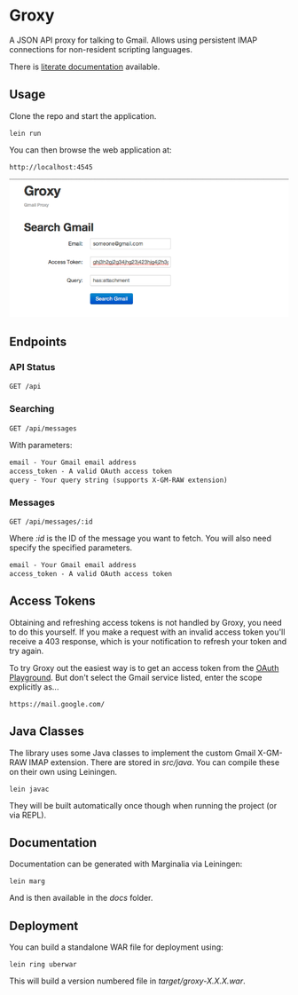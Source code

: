 
# Groxy

A JSON API proxy for talking to Gmail.  Allows using persistent IMAP connections for non-resident scripting languages.

There is [literate documentation](http://boxuk.github.com/groxy/) available.

## Usage

Clone the repo and start the application.

```
lein run
```

You can then browse the web application at:

```
http://localhost:4545
```

![](http://github.com/boxuk/groxy/raw/master/images/www.png)

## Endpoints

### API Status

```
GET /api
```

### Searching

```
GET /api/messages
```

With parameters:

```
email - Your Gmail email address
access_token - A valid OAuth access token
query - Your query string (supports X-GM-RAW extension)
```

### Messages

```
GET /api/messages/:id
```

Where _:id_ is the ID of the message you want to fetch.  You will also need 
specify the specified parameters.

```
email - Your Gmail email address
access_token - A valid OAuth access token
```

## Access Tokens

Obtaining and refreshing access tokens is not handled by Groxy, you need to do this yourself.
If you make a request with an invalid access token you'll receive a 403 response, which is 
your notification to refresh your token and try again.

To try Groxy out the easiest way is to get an access token from the [OAuth Playground](https://developers.google.com/oauthplayground/).
But don't select the Gmail service listed, enter the scope explicitly as...

```
https://mail.google.com/
```

## Java Classes

The library uses some Java classes to implement the custom Gmail X-GM-RAW IMAP extension.
There are stored in _src/java_.  You can compile these on their own using Leiningen.

```
lein javac
```

They will be built automatically once though when running the project (or via REPL).

## Documentation

Documentation can be generated with Marginalia via Leiningen:

```
lein marg
```

And is then available in the _docs_ folder.

## Deployment

You can build a standalone WAR file for deployment using:

```
lein ring uberwar
```

This will build a version numbered file in _target/groxy-X.X.X.war_.

